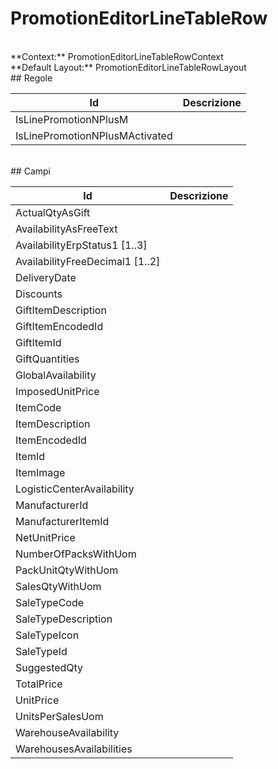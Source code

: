 
# PromotionEditorLineTableRow

<br/>
**Context:** PromotionEditorLineTableRowContext
<br/>
**Default Layout:** PromotionEditorLineTableRowLayout


<br/>
## Regole

| Id | Descrizione | 
| --- | --- | 
| IsLinePromotionNPlusM |  | 
| IsLinePromotionNPlusMActivated |  | 

<br/>
## Campi

| Id | Descrizione | 
| --- | --- | 
| ActualQtyAsGift |  | 
| AvailabilityAsFreeText |  | 
| AvailabilityErpStatus1 [1..3] |  | 
| AvailabilityFreeDecimal1 [1..2] |  | 
| DeliveryDate |  | 
| Discounts |  | 
| GiftItemDescription |  | 
| GiftItemEncodedId |  | 
| GiftItemId |  | 
| GiftQuantities |  | 
| GlobalAvailability |  | 
| ImposedUnitPrice |  | 
| ItemCode |  | 
| ItemDescription |  | 
| ItemEncodedId |  | 
| ItemId |  | 
| ItemImage |  | 
| LogisticCenterAvailability |  | 
| ManufacturerId |  | 
| ManufacturerItemId |  | 
| NetUnitPrice |  | 
| NumberOfPacksWithUom |  | 
| PackUnitQtyWithUom |  | 
| SalesQtyWithUom |  | 
| SaleTypeCode |  | 
| SaleTypeDescription |  | 
| SaleTypeIcon |  | 
| SaleTypeId |  | 
| SuggestedQty |  | 
| TotalPrice |  | 
| UnitPrice |  | 
| UnitsPerSalesUom |  | 
| WarehouseAvailability |  | 
| WarehousesAvailabilities |  | 

